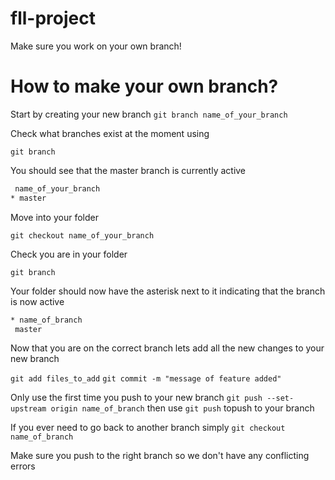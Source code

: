 # fll-project

Make sure you work on your own branch!

# How to make your own branch?

Start by creating your new branch
```git branch name_of_your_branch```

Check what branches exist at the moment using

```git branch```

You should see that the master branch is currently active

```bash
 name_of_your_branch
* master
```

Move into your folder

```git checkout name_of_your_branch```

Check you are in your folder

```git branch```

Your folder should now have the asterisk next to it indicating that the branch is now active

```bash
* name_of_branch
 master
```

Now that you are on the correct branch lets add all the new changes to your new branch

```git add files_to_add```
```git commit -m "message of feature added"```

Only use the first time you push to your new branch ```git push --set-upstream origin name_of_branch``` then use ```git push``` topush to your branch

If you ever need to go back to another branch simply ```git checkout name_of_branch```

Make sure you push to the right branch so we don't have any conflicting errors